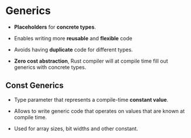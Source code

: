 # Generics

* __Placeholders__ for __concrete types__.

* Enables writing more __reusable__ and __flexible__ code

* Avoids having __duplicate__ code for different types.

* __Zero cost abstraction__, Rust compiler will at compile time fill  out generics with concrete types.


## Const Generics

* Type parameter that represents a compile-time __constant value__.

* Allows to write generic code that operates on values that are known at compile time.

* Used for array sizes, bit widths and other constant.
